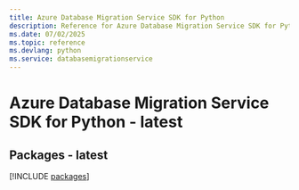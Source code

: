 ```yaml
---
title: Azure Database Migration Service SDK for Python
description: Reference for Azure Database Migration Service SDK for Python
ms.date: 07/02/2025
ms.topic: reference
ms.devlang: python
ms.service: databasemigrationservice
---
```

# Azure Database Migration Service SDK for Python - latest
## Packages - latest
[!INCLUDE [packages](database-migration-service-index.md)]